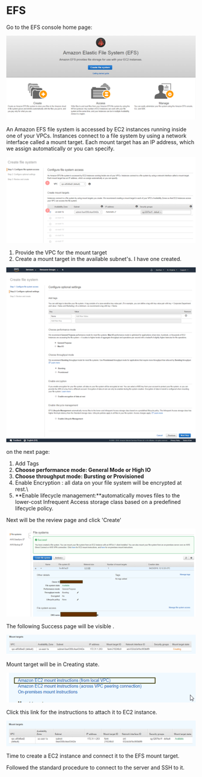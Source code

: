 # EFS

Go to the EFS console home page:

![](../../.gitbook/assets/image%20%2818%29.png)

An Amazon EFS file system is accessed by EC2 instances running inside one of your VPCs. Instances connect to a file system by using a network interface called a mount target. Each mount target has an IP address, which we assign automatically or you can specify.

![](../../.gitbook/assets/image%20%2814%29.png)

1. Provide the VPC for the mount target
2. Create a mount target in the available subnet's. I have one created.

![](../../.gitbook/assets/screencapture-console-aws-amazon-efs-home-2019-04-23-17_37_34.png)

on the next page:

1. Add Tags
2. **Choose performance mode: General Mode or High IO**
3. **Choose throughput mode: Bursting or Provisioned**
4. Enable Encryption : all data on your file system will be encrypted at rest.\
5. **Enable lifecycle management:**automatically moves files to the lower-cost Infrequent Access storage class based on a predefined lifecycle policy.

Next will be the review page and click 'Create' 

![](../../.gitbook/assets/image%20%2838%29.png)

The following Success page will be visible .

![](../../.gitbook/assets/image%20%288%29.png)

Mount target will be in Creating state.

![](../../.gitbook/assets/image%20%287%29.png)

Click this link for the instructions to attach it to EC2 instance.

![After a while the mount target will be available.](../../.gitbook/assets/image%20%2810%29.png)

Time to create a EC2 instance and connect it to the EFS mount target.

Followed the standard procedure to connect to the server and SSH to it.





